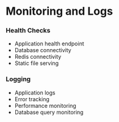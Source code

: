 # Monitoring and Logs

### Health Checks

* Application health endpoint
* Database connectivity
* Redis connectivity
* Static file serving

### Logging

* Application logs
* Error tracking
* Performance monitoring
* Database query monitoring
